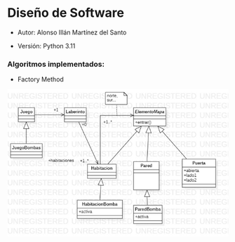 # Diseño de Software

- Autor: Alonso Illán Martínez del Santo

- Versión: Python 3.11

### Algoritmos implementados:
  - Factory Method

![StarUML FM](https://github.com/developwannabe/laberintoPython/blob/main/StarUMLFM.jpg?raw=true)
